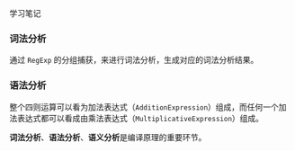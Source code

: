 学习笔记

### 词法分析

  通过 ```RegExp``` 的分组捕获，来进行词法分析，生成对应的词法分析结果。

### 语法分析

  整个四则运算可以看为加法表达式（```AdditionExpression```）组成，而任何一个加法表达式都可以看成由乘法表达式（```MultiplicativeExpression```）组成。

**词法分析**、**语法分析**、**语义分析**是编译原理的重要环节。